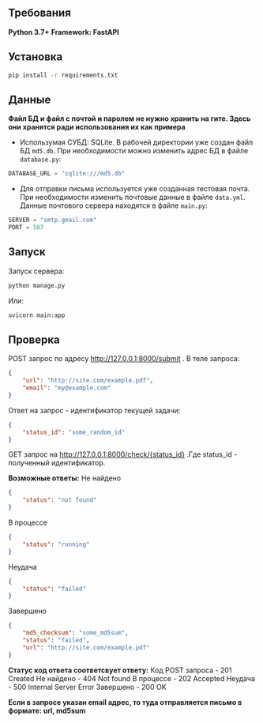 ## Требования

**Python 3.7+**
**Framework: FastAPI**

## Установка

```bash
pip install -r requirements.txt
```

## Данные

**Файл БД и файл с почтой и паролем не нужно хранить на гите. Здесь они хранятся ради использования их как примера**

* Использумая СУБД: SQLite. В рабочей директории уже создан файл БД `md5.db`. При необходимости можно изменить адрес БД в файле `database.py`:

```Python
DATABASE_URL = "sqlite:///md5.db"
```

* Для отправки письма используется уже созданная тестовая почта. При необходимости изменить почтовые данные в файле `data.yml`. Данные почтового сервера находятся в файле `main.py`:

```Python
SERVER = "smtp.gmail.com"
PORT = 587
```

## Запуск

Запуск сервера:

```bash
python manage.py
```

Или:

```bash
uvicorn main:app
```

## Проверка

POST запрос по адресу http://127.0.0.1:8000/submit . В теле запроса:

```JSON
{
	"url": "http://site.com/example.pdf",
	"email": "my@example.com"
}
```

Ответ на запрос - идентификатор текущей задачи:

```JSON
{
	"status_id": "some_random_id"
}
```

GET запрос на http://127.0.0.1:8000/check/{status_id} .Где status_id - полученный идентификатор.

**Возможные ответы:**
Не найдено

```JSON
{
	"status": "not found"
}
```

В процессе

```JSON
{
	"status": "running"
}
```

Неудача

```JSON
{
	"status": "failed"
}
```

Завершено

```JSON
{
	"md5_checksum": "some_md5sum",
	"status": "failed",
	"url": "http://site.com/example.pdf"
}
```

**Статус код ответа соответсвует ответу:**
Код POST запроса - 201 Created
Не найдено - 404 Not found
В процессе - 202 Accepted
Неудача - 500 Internal Server Error
Завершено - 200 OK

**Если в запросе указан email адрес, то туда отправляется письмо в формате: url, md5sum**
